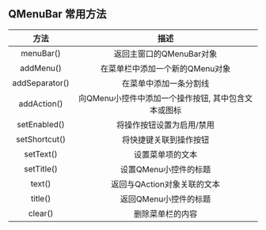 
## QMenuBar 常用方法

| 方法 | 描述 |
:-----:|:-----:|
| menuBar() | 返回主窗口的QMenuBar对象 |
| addMenu() |  在菜单栏中添加一个新的QMenu对象|
| addSeparator() | 在菜单中添加一条分割线 |
| addAction() | 向QMenu小控件中添加一个操作按钮, 其中包含文本或图标 |
| setEnabled() | 将操作按钮设置为启用/禁用 |
| setShortcut() | 将快捷键关联到操作按钮 |
| setText() | 设置菜单项的文本 |
| setTitle() | 设置QMenu小控件的标题 |
| text() | 返回与QAction对象关联的文本 |
| title() | 返回QMenu小控件的标题 |
| clear() | 删除菜单栏的内容 |


